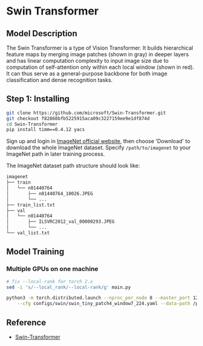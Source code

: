 # Swin Transformer
## Model Description
The Swin Transformer is a type of Vision Transformer. It builds hierarchical feature maps by merging image patches (shown in gray) in deeper layers and has linear computation complexity to input image size due to computation of self-attention only within each local window (shown in red). It can thus serve as a general-purpose backbone for both image classification and dense recognition tasks.

## Step 1: Installing

```bash
git clone https://github.com/microsoft/Swin-Transformer.git
git checkout f82860bfb5225915aca09c3227159ee9e1df874d
cd Swin-Transformer
pip install timm==0.4.12 yacs
```

Sign up and login in [ImageNet official website](https://www.image-net.org/index.php), then choose 'Download' to download the whole ImageNet dataset. Specify `/path/to/imagenet` to your ImageNet path in later training process.

The ImageNet dataset path structure should look like:

```bash
imagenet
├── train
│   └── n01440764
│       ├── n01440764_10026.JPEG
│       └── ...
├── train_list.txt
├── val
│   └── n01440764
│       ├── ILSVRC2012_val_00000293.JPEG
│       └── ...
└── val_list.txt
```

## Model Training
### Multiple GPUs on one machine
```bash
# fix --local-rank for torch 2.x
sed -i 's/--local_rank/--local-rank/g' main.py

python3 -m torch.distributed.launch --nproc_per_node 8 --master_port 12345  main.py \
    --cfg configs/swin/swin_tiny_patch4_window7_224.yaml --data-path /path/to/imagenet --batch-size 128
```

## Reference

- [Swin-Transformer](https://github.com/microsoft/Swin-Transformer)
